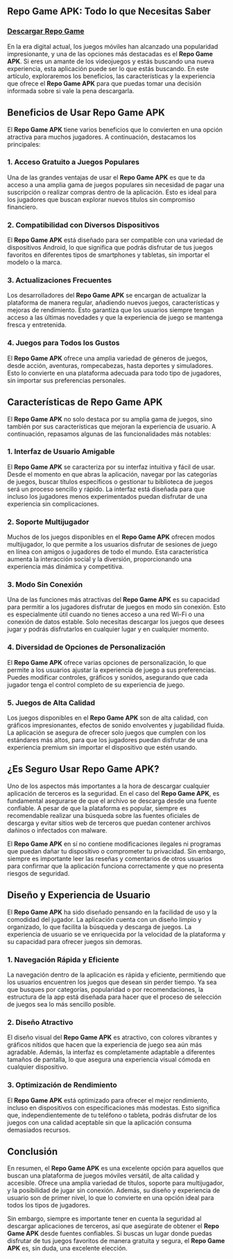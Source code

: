 ## Repo Game APK: Todo lo que Necesitas Saber

### [Descargar Repo Game](https://shorturl.at/Zh8Jh)

En la era digital actual, los juegos móviles han alcanzado una popularidad impresionante, y una de las opciones más destacadas es el **Repo Game APK**. Si eres un amante de los videojuegos y estás buscando una nueva experiencia, esta aplicación puede ser lo que estás buscando. En este artículo, exploraremos los beneficios, las características y la experiencia que ofrece el **Repo Game APK** para que puedas tomar una decisión informada sobre si vale la pena descargarla.

## Beneficios de Usar Repo Game APK

El **Repo Game APK** tiene varios beneficios que lo convierten en una opción atractiva para muchos jugadores. A continuación, destacamos los principales:

### 1. **Acceso Gratuito a Juegos Populares**
Una de las grandes ventajas de usar el **Repo Game APK** es que te da acceso a una amplia gama de juegos populares sin necesidad de pagar una suscripción o realizar compras dentro de la aplicación. Esto es ideal para los jugadores que buscan explorar nuevos títulos sin compromiso financiero.

### 2. **Compatibilidad con Diversos Dispositivos**
El **Repo Game APK** está diseñado para ser compatible con una variedad de dispositivos Android, lo que significa que podrás disfrutar de tus juegos favoritos en diferentes tipos de smartphones y tabletas, sin importar el modelo o la marca.

### 3. **Actualizaciones Frecuentes**
Los desarrolladores del **Repo Game APK** se encargan de actualizar la plataforma de manera regular, añadiendo nuevos juegos, características y mejoras de rendimiento. Esto garantiza que los usuarios siempre tengan acceso a las últimas novedades y que la experiencia de juego se mantenga fresca y entretenida.

### 4. **Juegos para Todos los Gustos**
El **Repo Game APK** ofrece una amplia variedad de géneros de juegos, desde acción, aventuras, rompecabezas, hasta deportes y simuladores. Esto lo convierte en una plataforma adecuada para todo tipo de jugadores, sin importar sus preferencias personales.

## Características de Repo Game APK

El **Repo Game APK** no solo destaca por su amplia gama de juegos, sino también por sus características que mejoran la experiencia de usuario. A continuación, repasamos algunas de las funcionalidades más notables:

### 1. **Interfaz de Usuario Amigable**
El **Repo Game APK** se caracteriza por su interfaz intuitiva y fácil de usar. Desde el momento en que abras la aplicación, navegar por las categorías de juegos, buscar títulos específicos o gestionar tu biblioteca de juegos será un proceso sencillo y rápido. La interfaz está diseñada para que incluso los jugadores menos experimentados puedan disfrutar de una experiencia sin complicaciones.

### 2. **Soporte Multijugador**
Muchos de los juegos disponibles en el **Repo Game APK** ofrecen modos multijugador, lo que permite a los usuarios disfrutar de sesiones de juego en línea con amigos o jugadores de todo el mundo. Esta característica aumenta la interacción social y la diversión, proporcionando una experiencia más dinámica y competitiva.

### 3. **Modo Sin Conexión**
Una de las funciones más atractivas del **Repo Game APK** es su capacidad para permitir a los jugadores disfrutar de juegos en modo sin conexión. Esto es especialmente útil cuando no tienes acceso a una red Wi-Fi o una conexión de datos estable. Solo necesitas descargar los juegos que desees jugar y podrás disfrutarlos en cualquier lugar y en cualquier momento.

### 4. **Diversidad de Opciones de Personalización**
El **Repo Game APK** ofrece varias opciones de personalización, lo que permite a los usuarios ajustar la experiencia de juego a sus preferencias. Puedes modificar controles, gráficos y sonidos, asegurando que cada jugador tenga el control completo de su experiencia de juego.

### 5. **Juegos de Alta Calidad**
Los juegos disponibles en el **Repo Game APK** son de alta calidad, con gráficos impresionantes, efectos de sonido envolventes y jugabilidad fluida. La aplicación se asegura de ofrecer solo juegos que cumplen con los estándares más altos, para que los jugadores puedan disfrutar de una experiencia premium sin importar el dispositivo que estén usando.

## ¿Es Seguro Usar Repo Game APK?

Uno de los aspectos más importantes a la hora de descargar cualquier aplicación de terceros es la seguridad. En el caso del **Repo Game APK**, es fundamental asegurarse de que el archivo se descarga desde una fuente confiable. A pesar de que la plataforma es popular, siempre es recomendable realizar una búsqueda sobre las fuentes oficiales de descarga y evitar sitios web de terceros que puedan contener archivos dañinos o infectados con malware.

El **Repo Game APK** en sí no contiene modificaciones ilegales ni programas que puedan dañar tu dispositivo o comprometer tu privacidad. Sin embargo, siempre es importante leer las reseñas y comentarios de otros usuarios para confirmar que la aplicación funciona correctamente y que no presenta riesgos de seguridad.

## Diseño y Experiencia de Usuario

El **Repo Game APK** ha sido diseñado pensando en la facilidad de uso y la comodidad del jugador. La aplicación cuenta con un diseño limpio y organizado, lo que facilita la búsqueda y descarga de juegos. La experiencia de usuario se ve enriquecida por la velocidad de la plataforma y su capacidad para ofrecer juegos sin demoras.

### 1. **Navegación Rápida y Eficiente**
La navegación dentro de la aplicación es rápida y eficiente, permitiendo que los usuarios encuentren los juegos que desean sin perder tiempo. Ya sea que busques por categorías, popularidad o por recomendaciones, la estructura de la app está diseñada para hacer que el proceso de selección de juegos sea lo más sencillo posible.

### 2. **Diseño Atractivo**
El diseño visual del **Repo Game APK** es atractivo, con colores vibrantes y gráficos nítidos que hacen que la experiencia de juego sea aún más agradable. Además, la interfaz es completamente adaptable a diferentes tamaños de pantalla, lo que asegura una experiencia visual cómoda en cualquier dispositivo.

### 3. **Optimización de Rendimiento**
El **Repo Game APK** está optimizado para ofrecer el mejor rendimiento, incluso en dispositivos con especificaciones más modestas. Esto significa que, independientemente de tu teléfono o tableta, podrás disfrutar de los juegos con una calidad aceptable sin que la aplicación consuma demasiados recursos.

## Conclusión

En resumen, el **Repo Game APK** es una excelente opción para aquellos que buscan una plataforma de juegos móviles versátil, de alta calidad y accesible. Ofrece una amplia variedad de títulos, soporte para multijugador, y la posibilidad de jugar sin conexión. Además, su diseño y experiencia de usuario son de primer nivel, lo que lo convierte en una opción ideal para todos los tipos de jugadores.

Sin embargo, siempre es importante tener en cuenta la seguridad al descargar aplicaciones de terceros, así que asegúrate de obtener el **Repo Game APK** desde fuentes confiables. Si buscas un lugar donde puedas disfrutar de tus juegos favoritos de manera gratuita y segura, el **Repo Game APK** es, sin duda, una excelente elección.
